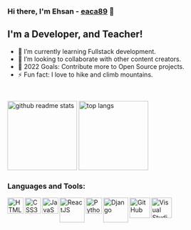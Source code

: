 ### Hi there, I'm Ehsan - [eaca89][website] 👋 

## I'm a Developer, and Teacher!

- 🌱 I’m currently learning Fullstack development.
- 👯 I’m looking to collaborate with other content creators.
- 🥅 2022 Goals: Contribute more to Open Source projects.
- ⚡ Fun fact: I love to hike and climb mountains.

<br />
<p align="left"><a href="https://github.com/eaca89?tab=repositories"><img src="https://github-readme-stats.vercel.app/api?username=eaca89&theme=vue&count_private=true&show_icons=true&hide=issues" alt="github readme stats" height="156"/></a>
<a href="https://github.com/eaca89?tab=repositories"><img src="https://github-readme-stats.anuraghazra1.vercel.app/api/top-langs/?username=eaca89&theme=vue&layout=compact" alt="top langs" height="156"/></a></p>

### Languages and Tools:

<img align="left" alt="HTML5" width="36px" src="https://user-images.githubusercontent.com/31166420/149886513-567c259f-6276-4773-a27f-052b099c2b1d.png" />
<img align="left" alt="CSS3" width="36px" src="https://user-images.githubusercontent.com/31166420/149886794-4906c4a0-2ad5-44f5-97a3-99c42777ced4.png" />
<img align="left" alt="JavaScript" width="36px" src="https://user-images.githubusercontent.com/31166420/149887304-6c8c1853-5e29-4c1e-84c3-a97e3009d947.png" />
<img align="left" alt="ReactJS" width="56px" src="https://user-images.githubusercontent.com/31166420/149888971-52f21bcd-a535-416d-99ab-a8873bcbf811.png" />
<img align="left" alt="Python" width="36px" src="https://user-images.githubusercontent.com/31166420/149888712-b424cfa8-f576-4677-9b90-20db932a5af7.png" />
<img align="left" alt="Django" width="56px" src="https://user-images.githubusercontent.com/31166420/149895518-bbefd269-e53f-4afd-b377-499d9aa6fd36.png" />
<img align="left" alt="GitHub" width="46px" src="https://user-images.githubusercontent.com/31166420/149887821-52a20b21-c248-46bb-b6f3-48e31937db99.png" />
<img align="left" alt="Visual Studio Code" width="46px" src="https://user-images.githubusercontent.com/31166420/149887461-0cba1120-2734-4a09-8b23-cc02ac3e03f8.png" />

[website]: https://progskillss.com
